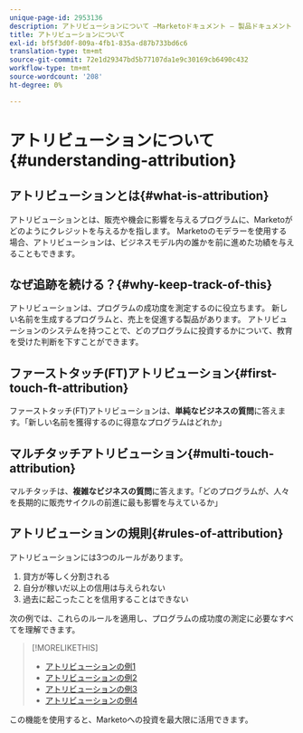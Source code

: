 ```yaml
---
unique-page-id: 2953136
description: アトリビューションについて —Marketoドキュメント — 製品ドキュメント
title: アトリビューションについて
exl-id: bf5f3d0f-809a-4fb1-835a-d87b733bd6c6
translation-type: tm+mt
source-git-commit: 72e1d29347bd5b77107da1e9c30169cb6490c432
workflow-type: tm+mt
source-wordcount: '208'
ht-degree: 0%

---
```


# アトリビューションについて{#understanding-attribution}

## アトリビューションとは{#what-is-attribution}

アトリビューションとは、販売や機会に影響を与えるプログラムに、Marketoがどのようにクレジットを与えるかを指します。 Marketoのモデラーを使用する場合、アトリビューションは、ビジネスモデル内の誰かを前に進めた功績を与えることもできます。

## なぜ追跡を続ける？{#why-keep-track-of-this}

アトリビューションは、プログラムの成功度を測定するのに役立ちます。 新しい名前を生成するプログラムと、売上を促進する製品があります。 アトリビューションのシステムを持つことで、どのプログラムに投資するかについて、教育を受けた判断を下すことができます。

## ファーストタッチ(FT)アトリビューション{#first-touch-ft-attribution}

ファーストタッチ(FT)アトリビューションは、**単純なビジネスの質問**&#x200B;に答えます。「新しい名前を獲得するのに得意なプログラムはどれか」

## マルチタッチアトリビューション{#multi-touch-attribution}

マルチタッチは、**複雑なビジネスの質問**&#x200B;に答えます。「どのプログラムが、人々を長期的に販売サイクルの前進に最も影響を与えているか」

## アトリビューションの規則{#rules-of-attribution}

アトリビューションには3つのルールがあります。

1. 貸方が等しく分割される
1. 自分が稼いだ以上の信用は与えられない
1. 過去に起こったことを信用することはできない

次の例では、これらのルールを適用し、プログラムの成功度の測定に必要なすべてを理解できます。

>[!MORELIKETHIS]
>
>* [アトリビューションの例1](/help/marketo/product-docs/reporting/revenue-cycle-analytics/revenue-tools/attribution/attribution-example-1.md)
>* [アトリビューションの例2](/help/marketo/product-docs/reporting/revenue-cycle-analytics/revenue-tools/attribution/attribution-example-2.md)
>* [アトリビューションの例3](/help/marketo/product-docs/reporting/revenue-cycle-analytics/revenue-tools/attribution/attribution-example-3.md)
>* [アトリビューションの例4](/help/marketo/product-docs/reporting/revenue-cycle-analytics/revenue-tools/attribution/attribution-example-4.md)


この機能を使用すると、Marketoへの投資を最大限に活用できます。
